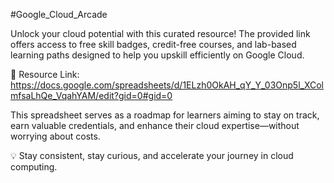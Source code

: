 #Google_Cloud_Arcade

Unlock your cloud potential with this curated resource! The provided link offers access to free skill badges, credit-free courses, and lab-based learning paths designed to help you upskill efficiently on Google Cloud.

📄 Resource Link: https://docs.google.com/spreadsheets/d/1ELzh0OkAH_qY_Y_03Onp5l_XColmfsaLhQe_VqahYAM/edit?gid=0#gid=0 

This spreadsheet serves as a roadmap for learners aiming to stay on track, earn valuable credentials, and enhance their cloud expertise—without worrying about costs.

💡 Stay consistent, stay curious, and accelerate your journey in cloud computing.
